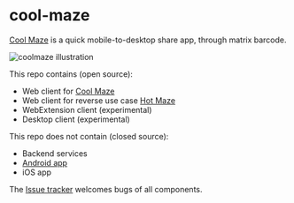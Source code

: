 # cool-maze
[Cool Maze](https://coolmaze.io/) is a quick mobile-to-desktop share app, through matrix barcode.

![coolmaze illustration](https://user-images.githubusercontent.com/13508141/30317173-a2ab83b8-97a9-11e7-9e55-3fea754d0acd.png)

This repo contains (open source):
- Web client for [Cool Maze](https://coolmaze.io/)
- Web client for reverse use case [Hot Maze](https://hotmaze.io/)
- WebExtension client (experimental)
- Desktop client (experimental)

This repo does not contain (closed source):
- Backend services
- [Android app](https://play.google.com/apps/testing/net.coolmaze.coolmaze)
- iOS app

The [Issue tracker](https://github.com/Deleplace/cool-maze/issues) welcomes bugs of all components.
